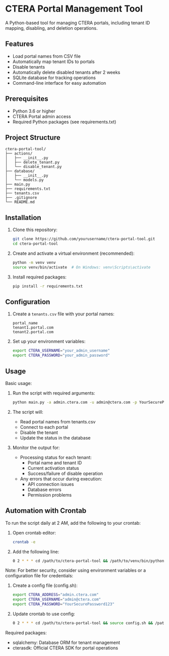 # CTERA Portal Management Tool

A Python-based tool for managing CTERA portals, including tenant ID mapping, disabling, and deletion operations.

## Features

- Load portal names from CSV file
- Automatically map tenant IDs to portals
- Disable tenants
- Automatically delete disabled tenants after 2 weeks
- SQLite database for tracking operations
- Command-line interface for easy automation

## Prerequisites

- Python 3.6 or higher
- CTERA Portal admin access
- Required Python packages (see requirements.txt)

## Project Structure

```
ctera-portal-tool/
├── actions/
│   ├── __init__.py
│   ├── delete_tenant.py
│   └── disable_tenant.py
├── database/
│   ├── __init__.py
│   └── models.py
├── main.py
├── requirements.txt
├── tenants.csv
├── .gitignore
└── README.md
```

## Installation

1. Clone this repository:
   ```bash
   git clone https://github.com/yourusername/ctera-portal-tool.git
   cd ctera-portal-tool
   ```

2. Create and activate a virtual environment (recommended):
   ```bash
   python -m venv venv
   source venv/bin/activate  # On Windows: venv\Scripts\activate
   ```

3. Install required packages:
   ```bash
   pip install -r requirements.txt
   ```

## Configuration

1. Create a `tenants.csv` file with your portal names:
   ```csv
   portal_name
   tenant1.portal.com
   tenant2.portal.com
   ```

2. Set up your environment variables:
   ```bash
   export CTERA_USERNAME="your_admin_username"
   export CTERA_PASSWORD="your_admin_password"
   ```

## Usage

Basic usage:

1. Run the script with required arguments:
   ```bash
   python main.py -a admin.ctera.com -u admin@ctera.com -p YourSecurePassword123
   ```

2. The script will:
   - Read portal names from tenants.csv
   - Connect to each portal
   - Disable the tenant
   - Update the status in the database

3. Monitor the output for:
   - Processing status for each tenant:
     - Portal name and tenant ID
     - Current activation status
     - Success/failure of disable operation
   - Any errors that occur during execution:
     - API connection issues
     - Database errors
     - Permission problems

## Automation with Crontab

To run the script daily at 2 AM, add the following to your crontab:

1. Open crontab editor:
   ```bash
   crontab -e
   ```

2. Add the following line:
   ```bash
   0 2 * * * cd /path/to/ctera-portal-tool && /path/to/venv/bin/python main.py -a admin.ctera.com -u admin@ctera.com -p YourSecurePassword123 >> /path/to/ctera-portal-tool/cron.log 2>&1
   ```

Note: For better security, consider using environment variables or a configuration file for credentials:

1. Create a config file (config.sh):
   ```bash
   export CTERA_ADDRESS="admin.ctera.com"
   export CTERA_USERNAME="admin@ctera.com"
   export CTERA_PASSWORD="YourSecurePassword123"
   ```

2. Update crontab to use config:
   ```bash
   0 2 * * * cd /path/to/ctera-portal-tool && source config.sh && /path/to/venv/bin/python main.py -a $CTERA_ADDRESS -u $CTERA_USERNAME -p $CTERA_PASSWORD >> /path/to/ctera-portal-tool/cron.log 2>&1
   ```

Required packages:
   - sqlalchemy: Database ORM for tenant management
   - cterasdk: Official CTERA SDK for portal operations

